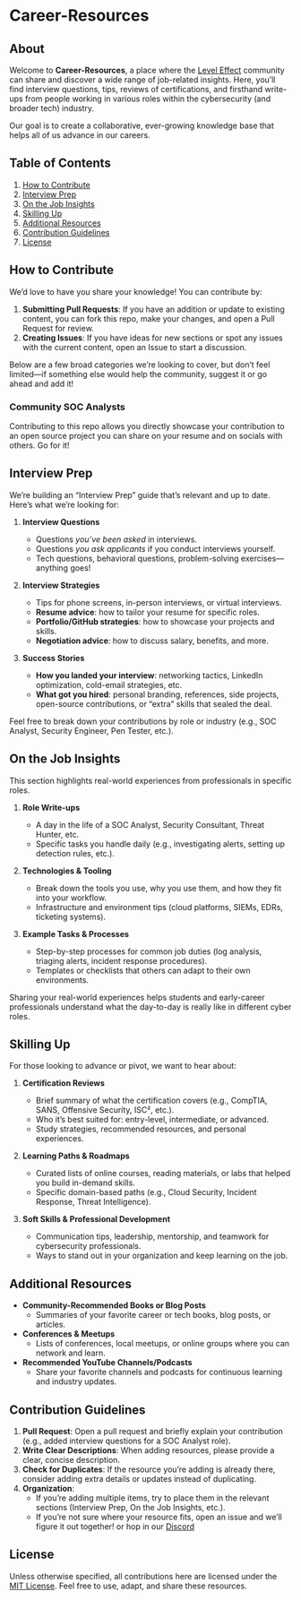 # Career-Resources

## About
Welcome to **Career-Resources**, a place where the [Level Effect](https://www.leveleffect.com/) community can share and discover a wide range of job-related insights. Here, you’ll find interview questions, tips, reviews of certifications, and firsthand write-ups from people working in various roles within the cybersecurity (and broader tech) industry.

Our goal is to create a collaborative, ever-growing knowledge base that helps all of us advance in our careers.

## Table of Contents
1. [How to Contribute](#how-to-contribute)  
2. [Interview Prep](#interview-prep)  
3. [On the Job Insights](#on-the-job-insights)  
4. [Skilling Up](#skilling-up)  
5. [Additional Resources](#additional-resources)  
6. [Contribution Guidelines](#contribution-guidelines)  
7. [License](#license)  

## How to Contribute

We’d love to have you share your knowledge! You can contribute by:

1. **Submitting Pull Requests**: If you have an addition or update to existing content, you can fork this repo, make your changes, and open a Pull Request for review.
2. **Creating Issues**: If you have ideas for new sections or spot any issues with the current content, open an Issue to start a discussion.  

Below are a few broad categories we’re looking to cover, but don’t feel limited—if something else would help the community, suggest it or go ahead and add it!

### Community SOC Analysts

Contributing to this repo allows you directly showcase your contribution to an open source project you can share on your resume and on socials with others. Go for it!

## Interview Prep

We’re building an “Interview Prep” guide that’s relevant and up to date. Here’s what we’re looking for:

1. **Interview Questions**  
   - Questions *you’ve been asked* in interviews.  
   - Questions *you ask applicants* if you conduct interviews yourself.  
   - Tech questions, behavioral questions, problem-solving exercises—anything goes!

2. **Interview Strategies**  
   - Tips for phone screens, in-person interviews, or virtual interviews.  
   - **Resume advice**: how to tailor your resume for specific roles.  
   - **Portfolio/GitHub strategies**: how to showcase your projects and skills.  
   - **Negotiation advice**: how to discuss salary, benefits, and more.

3. **Success Stories**  
   - **How you landed your interview**: networking tactics, LinkedIn optimization, cold-email strategies, etc.  
   - **What got you hired**: personal branding, references, side projects, open-source contributions, or “extra” skills that sealed the deal.

Feel free to break down your contributions by role or industry (e.g., SOC Analyst, Security Engineer, Pen Tester, etc.).

## On the Job Insights

This section highlights real-world experiences from professionals in specific roles.

1. **Role Write-ups**  
   - A day in the life of a SOC Analyst, Security Consultant, Threat Hunter, etc.  
   - Specific tasks you handle daily (e.g., investigating alerts, setting up detection rules, etc.).

2. **Technologies & Tooling**  
   - Break down the tools you use, why you use them, and how they fit into your workflow.  
   - Infrastructure and environment tips (cloud platforms, SIEMs, EDRs, ticketing systems).

3. **Example Tasks & Processes**  
   - Step-by-step processes for common job duties (log analysis, triaging alerts, incident response procedures).  
   - Templates or checklists that others can adapt to their own environments.

Sharing your real-world experiences helps students and early-career professionals understand what the day-to-day is really like in different cyber roles.

## Skilling Up

For those looking to advance or pivot, we want to hear about:

1. **Certification Reviews**  
   - Brief summary of what the certification covers (e.g., CompTIA, SANS, Offensive Security, ISC², etc.).  
   - Who it’s best suited for: entry-level, intermediate, or advanced.  
   - Study strategies, recommended resources, and personal experiences.

2. **Learning Paths & Roadmaps**  
   - Curated lists of online courses, reading materials, or labs that helped you build in-demand skills.  
   - Specific domain-based paths (e.g., Cloud Security, Incident Response, Threat Intelligence).

3. **Soft Skills & Professional Development**  
   - Communication tips, leadership, mentorship, and teamwork for cybersecurity professionals.  
   - Ways to stand out in your organization and keep learning on the job.

## Additional Resources

- **Community-Recommended Books or Blog Posts**  
  - Summaries of your favorite career or tech books, blog posts, or articles.  
- **Conferences & Meetups**  
  - Lists of conferences, local meetups, or online groups where you can network and learn.  
- **Recommended YouTube Channels/Podcasts**  
  - Share your favorite channels and podcasts for continuous learning and industry updates.

## Contribution Guidelines

1. **Pull Request**: Open a pull request and briefly explain your contribution (e.g., added interview questions for a SOC Analyst role).  
2. **Write Clear Descriptions**: When adding resources, please provide a clear, concise description.  
3. **Check for Duplicates**: If the resource you’re adding is already there, consider adding extra details or updates instead of duplicating.  
4. **Organization**:  
   - If you’re adding multiple items, try to place them in the relevant sections (Interview Prep, On the Job Insights, etc.).  
   - If you’re not sure where your resource fits, open an issue and we’ll figure it out together! or hop in our [Discord](https://discord.gg/level-effect)

## License
Unless otherwise specified, all contributions here are licensed under the [MIT License](LICENSE). Feel free to use, adapt, and share these resources.  
